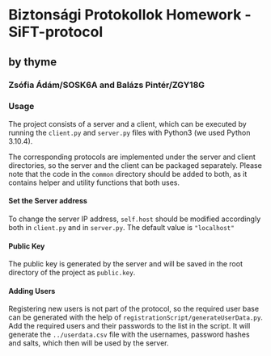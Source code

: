 # Biztonsági Protokollok Homework - SiFT-protocol
## by thyme
### Zsófia Ádám/SOSK6A and Balázs Pintér/ZGY18G

### Usage
The project consists of a server and a client, which can be executed by running the `client.py` and `server.py` files with Python3 (we used Python 3.10.4).

The corresponding protocols are implemented under the server and client directories, so the server and the client can be packaged separately.
Please note that the code in the `common` directory should be added to both, as it contains helper and utility functions that both uses.

#### Set the Server address
To change the server IP address, `self.host` should be modified accordingly both in `client.py` and in `server.py`. The default value is `"localhost"`

#### Public Key
The public key is generated by the server and will be saved in the root directory of the project as `public.key`.

#### Adding Users
Registering new users is not part of the protocol, so the required user base can be generated with the help of `registrationScript/generateUserData.py`. Add the required users and their passwords to the list in the script. It will generate the `../userdata.csv` file with the usernames, password hashes and salts, which then will be used by the server.
